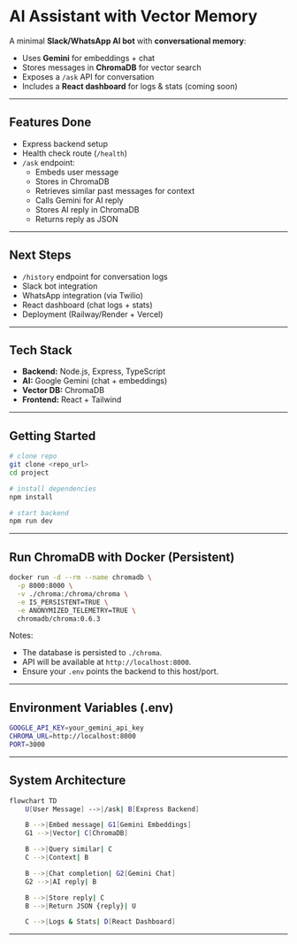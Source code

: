 # AI Assistant with Vector Memory

A minimal **Slack/WhatsApp AI bot** with **conversational memory**:
- Uses **Gemini** for embeddings + chat  
- Stores messages in **ChromaDB** for vector search  
- Exposes a `/ask` API for conversation  
- Includes a **React dashboard** for logs & stats (coming soon)  

---

## Features Done
- Express backend setup  
- Health check route (`/health`)  
- `/ask` endpoint:  
  - Embeds user message  
  - Stores in ChromaDB  
  - Retrieves similar past messages for context  
  - Calls Gemini for AI reply  
  - Stores AI reply in ChromaDB  
  - Returns reply as JSON  

---

## Next Steps
- `/history` endpoint for conversation logs  
- Slack bot integration  
- WhatsApp integration (via Twilio)  
- React dashboard (chat logs + stats)  
- Deployment (Railway/Render + Vercel)  

---

## Tech Stack
- **Backend:** Node.js, Express, TypeScript  
- **AI:** Google Gemini (chat + embeddings)  
- **Vector DB:** ChromaDB  
- **Frontend:** React + Tailwind

---

## Getting Started
```bash
# clone repo
git clone <repo_url>
cd project

# install dependencies
npm install

# start backend
npm run dev
```

---

## Run ChromaDB with Docker (Persistent)
```bash
docker run -d --rm --name chromadb \
  -p 8000:8000 \
  -v ./chroma:/chroma/chroma \
  -e IS_PERSISTENT=TRUE \
  -e ANONYMIZED_TELEMETRY=TRUE \
  chromadb/chroma:0.6.3
```

Notes:
- The database is persisted to `./chroma`.
- API will be available at `http://localhost:8000`.
- Ensure your `.env` points the backend to this host/port.

---

## Environment Variables (.env)
```bash
GOOGLE_API_KEY=your_gemini_api_key
CHROMA_URL=http://localhost:8000
PORT=3000
```

---

## System Architecture
```bash
flowchart TD
    U[User Message] -->|/ask| B[Express Backend]

    B -->|Embed message| G1[Gemini Embeddings]
    G1 -->|Vector| C[ChromaDB]

    B -->|Query similar| C
    C -->|Context| B

    B -->|Chat completion| G2[Gemini Chat]
    G2 -->|AI reply| B

    B -->|Store reply| C
    B -->|Return JSON {reply}| U

    C -->|Logs & Stats| D[React Dashboard]
```

---

